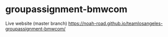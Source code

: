# groupassignment-bmwcom

Live website (master branch) https://noah-road.github.io/teamlosangeles-groupassignment-bmwcom/
